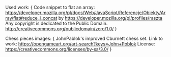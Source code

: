 Used work: 
{
    Code snippet to flat an array: https://developer.mozilla.org/pl/docs/Web/JavaScript/Referencje/Obiekty/Array/flat#reduce_i_concat
    by https://developer.mozilla.org/pl/profiles/raszta
    Any copyright is dedicated to the Public Domain. http://creativecommons.org/publicdomain/zero/1.0/
}

Chess pieces images: 
{
JohnPablok's improved Cburnett chess set.
Link to work: https://opengameart.org/art-search?keys=John+Poblok
License: https://creativecommons.org/licenses/by-sa/3.0/
}
